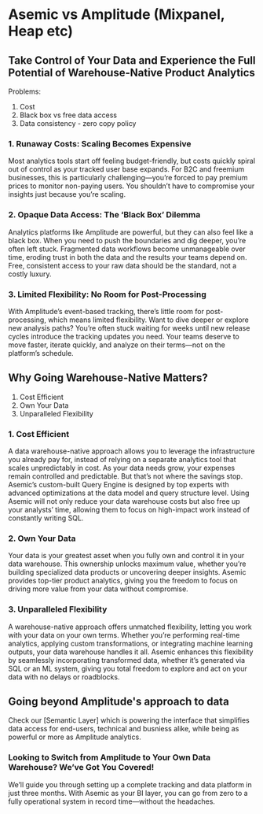 # Asemic vs Amplitude (Mixpanel, Heap etc)

## Take Control of Your Data and Experience the Full Potential of Warehouse-Native Product Analytics

Problems:

1. Cost
2. Black box vs free data access
3. Data consistency - zero copy policy


### 1. Runaway Costs: Scaling Becomes Expensive

Most analytics tools start off feeling budget-friendly, but costs quickly spiral out of control as your tracked user base expands. For B2C and freemium businesses, this is particularly challenging—you’re forced to pay premium prices to monitor non-paying users. You shouldn’t have to compromise your insights just because you’re scaling.

### 2. Opaque Data Access: The ‘Black Box’ Dilemma

Analytics platforms like Amplitude are powerful, but they can also feel like a black box. When you need to push the boundaries and dig deeper, you’re often left stuck. Fragmented data workflows become unmanageable over time, eroding trust in both the data and the results your teams depend on. Free, consistent access to your raw data should be the standard, not a costly luxury.

### 3. Limited Flexibility: No Room for Post-Processing

With Amplitude’s event-based tracking, there’s little room for post-processing, which means limited flexibility. Want to dive deeper or explore new analysis paths? You’re often stuck waiting for weeks until new release cycles introduce the tracking updates you need. Your teams deserve to move faster, iterate quickly, and analyze on their terms—not on the platform’s schedule.

## Why Going Warehouse-Native Matters?

1. Cost Efficient
2. Own Your Data
3. Unparalleled Flexibility


### 1. Cost Efficient

A data warehouse-native approach allows you to leverage the infrastructure you already pay for, instead of relying on a separate analytics tool that scales unpredictably in cost. As your data needs grow, your expenses remain controlled and predictable. But that’s not where the savings stop. Asemic’s custom-built Query Engine is designed by top experts with advanced optimizations at the data model and query structure level. Using Asemic will not only reduce your data warehouse costs but also free up your analysts’ time, allowing them to focus on high-impact work instead of constantly writing SQL.


### 2. Own Your Data

Your data is your greatest asset when you fully own and control it in your data warehouse. This ownership unlocks maximum value, whether you’re building specialized data products or uncovering deeper insights. Asemic provides top-tier product analytics, giving you the freedom to focus on driving more value from your data without compromise.


### 3. Unparalleled Flexibility

A warehouse-native approach offers unmatched flexibility, letting you work with your data on your own terms. Whether you’re performing real-time analytics, applying custom transformations, or integrating machine learning outputs, your data warehouse handles it all. Asemic enhances this flexibility by seamlessly incorporating transformed data, whether it’s generated via SQL or an ML system, giving you total freedom to explore and act on your data with no delays or roadblocks.


## Going beyond Amplitude's approach to data

Check our [Semantic Layer] which is powering the interface that simplifies data access for end-users, technical and busniess alike, while being as powerful or more as Amplitude analytics.


### Looking to Switch from Amplitude to Your Own Data Warehouse? We’ve Got You Covered!

We’ll guide you through setting up a complete tracking and data platform in just three months. With Asemic as your BI layer, you can go from zero to a fully operational system in record time—without the headaches.

